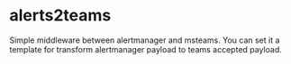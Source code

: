 # alerts2teams
Simple middleware between alertmanager and msteams. You can set it a template for transform alertmanager payload to teams accepted payload.

